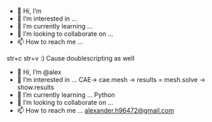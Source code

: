 - 👋 Hi, I’m 
- 👀 I’m interested in ...
- 🌱 I’m currently learning ...
- 💞️ I’m looking to collaborate on ...
- 📫 How to reach me ...



str+c
str+v :) Cause doublescripting as well

- 👋 Hi, I’m @alex
- 👀 I’m interested in ... CAE-> cae.mesh -> results = mesh.solve -> show.results
- 🌱 I’m currently learning ... Python
- 💞️ I’m looking to collaborate on ...
- 📫 How to reach me ... alexander.h96472@gmail.com
